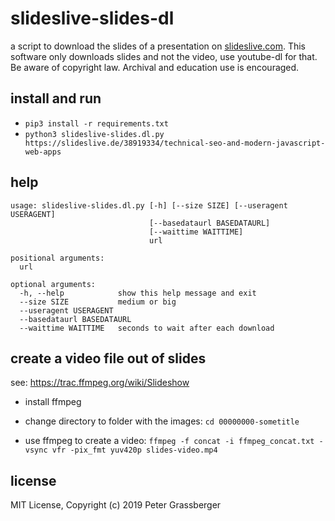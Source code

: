 slideslive-slides-dl
====================

a script to download the slides of a presentation on [slideslive.com](https://slideslive.com/).
This software only downloads slides and not the video, 
use youtube-dl for that. Be aware of copyright law. Archival and 
education use is encouraged.


install and run
---------------

- `pip3 install -r requirements.txt`
- `python3 slideslive-slides.dl.py https://slideslive.de/38919334/technical-seo-and-modern-javascript-web-apps`


help
----

```
usage: slideslive-slides.dl.py [-h] [--size SIZE] [--useragent USERAGENT]
                               [--basedataurl BASEDATAURL]
                               [--waittime WAITTIME]
                               url

positional arguments:
  url

optional arguments:
  -h, --help            show this help message and exit
  --size SIZE           medium or big
  --useragent USERAGENT
  --basedataurl BASEDATAURL
  --waittime WAITTIME   seconds to wait after each download

```

create a video file out of slides
---------------------------------

see: https://trac.ffmpeg.org/wiki/Slideshow

- install ffmpeg

- change directory to folder with the images:
`cd 00000000-sometitle` 

- use ffmpeg to create a video:
`ffmpeg -f concat -i ffmpeg_concat.txt -vsync vfr -pix_fmt yuv420p slides-video.mp4`


license
-------

MIT License, Copyright (c) 2019 Peter Grassberger